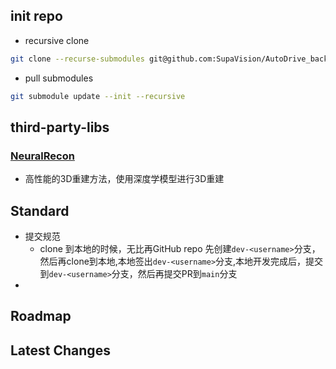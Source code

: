 
## init repo
- recursive clone
```bash
git clone --recurse-submodules git@github.com:SupaVision/AutoDrive_backend.git
```

- pull submodules
```bash
git submodule update --init --recursive 
```


## third-party-libs
### [NeuralRecon](thirdparty%2FNeuralRecon)
- 高性能的3D重建方法，使用深度学模型进行3D重建








## Standard
- 提交规范
  - clone 到本地的时候，无比再GitHub repo 先创建`dev-<username>`分支，然后再clone到本地,本地签出`dev-<username>`分支,本地开发完成后，提交到`dev-<username>`分支，然后再提交PR到`main`分支
- 



## Roadmap









## Latest Changes
